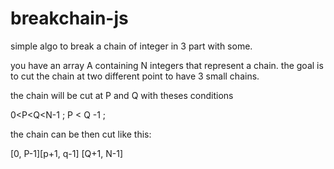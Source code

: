# breakchain-js

simple algo to break a chain of integer in 3 part with some.

you have an array A containing N integers that represent a chain.
the goal is to cut the chain at two different point to have 3 small chains.

the chain will be cut at P and Q with theses conditions

0<P<Q<N-1 ; P < Q -1 ;

the chain can be then cut like this:

[0, P-1][p+1, q-1] [Q+1, N-1]
